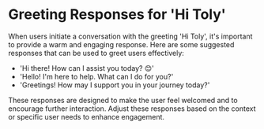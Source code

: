 # Greeting Responses for 'Hi Toly'

When users initiate a conversation with the greeting 'Hi Toly', it's important to provide a warm and engaging response. Here are some suggested responses that can be used to greet users effectively:

- 'Hi there! How can I assist you today? 😊'
- 'Hello! I'm here to help. What can I do for you?'
- 'Greetings! How may I support you in your journey today?'

These responses are designed to make the user feel welcomed and to encourage further interaction. Adjust these responses based on the context or specific user needs to enhance engagement.